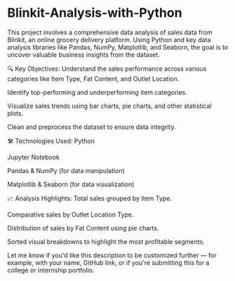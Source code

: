 # Blinkit-Analysis-with-Python
This project involves a comprehensive data analysis of sales data from Blinkit, an online grocery delivery platform. Using Python and key data analysis libraries like Pandas, NumPy, Matplotlib, and Seaborn, the goal is to uncover valuable business insights from the dataset.

🔍 Key Objectives:
Understand the sales performance across various categories like Item Type, Fat Content, and Outlet Location.

Identify top-performing and underperforming item categories.

Visualize sales trends using bar charts, pie charts, and other statistical plots.

Clean and preprocess the dataset to ensure data integrity.

🛠️ Technologies Used:
Python

Jupyter Notebook

Pandas & NumPy (for data manipulation)

Matplotlib & Seaborn (for data visualization)

📈 Analysis Highlights:
Total sales grouped by Item Type.

Comparative sales by Outlet Location Type.

Distribution of sales by Fat Content using pie charts.

Sorted visual breakdowns to highlight the most profitable segments.

Let me know if you'd like this description to be customized further — for example, with your name, GitHub link, or if you're submitting this for a college or internship portfolio.
